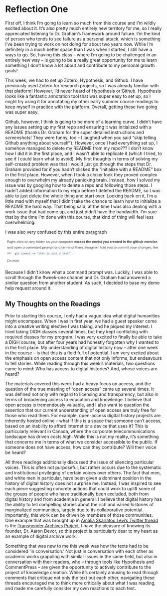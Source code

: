 # Reflection One

First off, I think I’m going to learn so much from this course and I’m wildly excited about it. It’s also pretty much entirely new territory for me, so I really appreciated listening to Dr. Graham’s framework around failure. I’m the kind of person who tends to see failure as a personal attack, which is something I’ve been trying to work on not doing for about two years now. While I’m definitely in a much better space than I was when I started, I still have a ways to go. So, having this class – where I’m going to be challenged in an entirely new way – is going to be a really great opportunity for me to learn something I don’t know a lot about and contribute to my personal growth goals! 

This week, we had to set up Zotero, Hypothesis, and Github. I have previously used Zotero for research projects, so I was already familiar with that platform! However, I’d never heard of Hypothesis or Github. Hypothesis looks like a fantastic annotation tool that was super easy to set up, so I might try using it for annotating my other early summer course readings to keep myself in practice with the platform. Overall, getting these two going was super easy. 

Github, however, I think is going to be more of a learning curve. I didn’t have any issues setting up my first repo and ensuring it was initialized with a README (thanks Dr. Graham for the super detailed instructions and screenshots! They were funny, too – I laughed when you said “skip telling Github anything about yourself”). However, once I had everything set up, I somehow managed to delete my README from my repo??? I don’t know how I did it in the first place, and I wasn't able to replicate it (which I tried, to see if I could learn what to avoid). My first thoughts in terms of solving my self-created problem was that I would just go through the steps that Dr. Graham provided for if you hadn’t clicked the “initialize with a README” box in the first place. However, when I took a closer look they proved complex enough to overwhelm my already panicking brain. Instead, how I solved my issue was by googling how to delete a repo and following those steps. I hadn’t added information to my repo before I deleted the README, so I was able to just delete the whole thing and start over. Looking back on it, I’m a little mad with myself that I didn’t take the chance to learn how to initialize a README the hard way. That being said, at the time I was also dealing with a work issue that had come up, and just didn’t have the bandwidth. I’m sure that by the time I’m done with this course, that kind of thing will feel less overwhelming. 

I was also very confused by this entire paragraph

![screenshot](Week1-DemoHelp-Screenshot.PNG)

Because I didn’t know what a command prompt was. Luckily, I was able to scroll through the #week-one channel and Dr. Graham had answered a similar question from another student. As such, I decided to base my demo help request around it. 

## My Thoughts on the Readings

Prior to starting this course, I only had a vague idea what digital humanities might encompass. When I was in first year, we had a guest speaker come into a creative writing elective I was taking, and he piqued my interest. I tried taking DIGH classes several times, but they kept conflicting with required classes for my program. I was very excited to finally be able to take a DIGH course, but after four years had honestly forgotten why I wanted to in the first place. My understanding of digital history now – after one week in the course – is that this is a field full of potential. I am very excited about the emphasis on open access content that not only informs, but endeavours to tell stories. While reading through this week’s materials, two questions came to mind: Who has access to digital histories? And, whose voices are heard?

The materials covered this week had a heavy focus on access, and the question of the true meaning of “open access” came up several times. It was defined not only with regard to licensing and transparency, but also in terms of broadening access to education and knowledge. I believe that open access is tremendously valuable, and I also want to question the assertion that our current understanding of open access are truly free for those who read them. For example, open-access digital history projects are inherently hosted online – what if this is a space that someone can’t access, based on an inability to afford internet or a device that uses it? This is particularly relevant in Canada, where the corporate telecommunications landscape has driven costs high. While this is not my reality, it’s something that concerns me in terms of what we consider accessible to the public. If someone does not have access, how can they contribute? Will their voice be heard?

All three readings additionally discussed the issue of silencing particular voices. This is often not purposeful, but rather occurs due to the systematic and institutional privileging of certain voices over others. The fact that men, and white men in particular, have been given a dominant position in the history of digital history does not surprise me. Instead, I was inspired to see each piece suggesting concrete actions that could work to uplift some of the groups of people who have traditionally been excluded, both from digital history and from academia in general. I believe that digital history has the ability to tell compelling stories about the rich and varied histories of marginalized communities, largely due to its collaborative potential. Importantly, this work can be driven by members of those communities. One example that was brought up in [Amalia Skarlatou Levi’s Twitter thread](https://twitter.com/amaliasl/status/1245544256212807680) is the [Transgender Archives Project](https://www.digitaltransgenderarchive.net/). I have the pleasure of knowing its founder, Dr. Aaron Devor, so this project is particularly dear to my heart as an example of digital archive work. 

Something that was new to me this week was how the texts had to be considered ‘in conversation.’ Not just in conversation with each other as academic works grappling with similar issues in the same field, but also in conversation with their readers, who – through tools like Hypothesis and CommentPress – are given the opportunity to actively contribute to the project of knowledge creation. While it’s certainly amusing to read through comments that critique not only the text but each other, navigating these threads encouraged me to think more critically about what I was reading, and made me carefully consider my own reactions to each text.  
